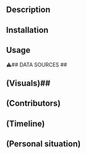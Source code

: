 ## Description ##

## Installation ##

## Usage ##

⚠️## DATA SOURCES ##

## (Visuals)##

## (Contributors) ##

## (Timeline) ##

## (Personal situation) ##
